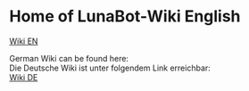 # Home of LunaBot-Wiki English

[Wiki EN](https://github.com/LunaTTvBot/LunaBot-Wiki-EN/wiki)  

German Wiki can be found here:  
Die Deutsche Wiki ist unter folgendem Link erreichbar:  
[Wiki DE](https://github.com/LunaTTvBot/LunaBot-Wiki-DE/wiki)
